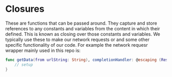 # Closures

These are functions that can be passed around. They capture and store references to any constants and variables from the content in which their defined. This is known as closing over those constants and variables. We typically use these to make our network requests or and some other specific functionality of our code. For example the network requesr wrapper mainly used in this repo is:

```swift
func getData(from urlString: String), completionHandler: @escaping (Result<Data, Errors>) ->Void {
    // setup
}
```
